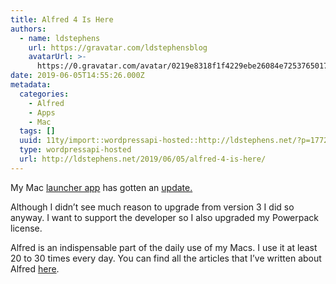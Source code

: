 ```yaml
---
title: Alfred 4 Is Here
authors:
  - name: ldstephens
    url: https://gravatar.com/ldstephensblog
    avatarUrl: >-
      https://0.gravatar.com/avatar/0219e8318f1f4229ebe26084e7253765017f43ca0c631be37dc6d0b8ad6e40a4?s=96&d=identicon&r=G
date: 2019-06-05T14:55:26.000Z
metadata:
  categories:
    - Alfred
    - Apps
    - Mac
  tags: []
  uuid: 11ty/import::wordpressapi-hosted::http://ldstephens.net/?p=1772
  type: wordpressapi-hosted
  url: http://ldstephens.net/2019/06/05/alfred-4-is-here/
---
```

My Mac [launcher app](https://www.alfredapp.com/) has gotten an [update.](https://www.alfredapp.com/whats-new/)

Although I didn’t see much reason to upgrade from version 3 I did so anyway. I want to support the developer so I also upgraded my Powerpack license.

Alfred is an indispensable part of the daily use of my Macs. I use it at least 20 to 30 times every day. You can find all the articles that I’ve written about Alfred [here](https://ldstephens.net/category/alfred/).